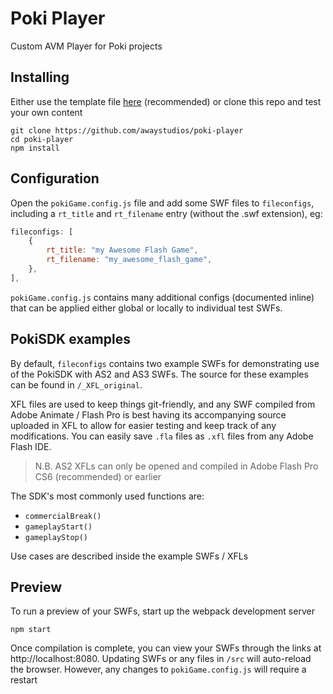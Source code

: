 # Poki Player
Custom AVM Player for Poki projects

## Installing ##
Either use the template file [here](https://github.com/awaystudios/poki-template) (recommended) or clone this repo and test your own content
```shell
git clone https://github.com/awaystudios/poki-player
cd poki-player
npm install
```

## Configuration ##
Open the `pokiGame.config.js` file and add some SWF files to `fileconfigs`, including a `rt_title` and `rt_filename` entry (without the .swf extension), eg:

```javascript
fileconfigs: [
    {
        rt_title: "my Awesome Flash Game",
        rt_filename: "my_awesome_flash_game",
    },
],
```

`pokiGame.config.js` contains many additional configs (documented inline) that can be applied either global or locally to individual test SWFs.

## PokiSDK examples
By default,  `fileconfigs` contains two example SWFs for demonstrating use of the PokiSDK with AS2 and AS3 SWFs. The source for these examples can be found in `/_XFL_original`.

XFL files are used to keep things git-friendly, and any SWF compiled from Adobe Animate  / Flash Pro is best having its accompanying source uploaded in XFL to allow for easier testing and keep track of any modifications. You can easily save  `.fla` files as `.xfl` files from any Adobe Flash IDE.

> N.B. AS2 XFLs can only be opened and compiled in Adobe Flash Pro CS6 (recommended) or earlier

The SDK's most commonly used functions are:
 - `commercialBreak()`
 - `gameplayStart()`
 - `gameplayStop()`

Use cases are described inside the example SWFs / XFLs

## Preview ##

To run a preview of your SWFs, start up the webpack development server

```shell
npm start
```
Once compilation is complete, you can view your SWFs through the links at http://localhost:8080. Updating SWFs or any files in  `/src` will auto-reload the browser. However, any changes to `pokiGame.config.js` will require a restart